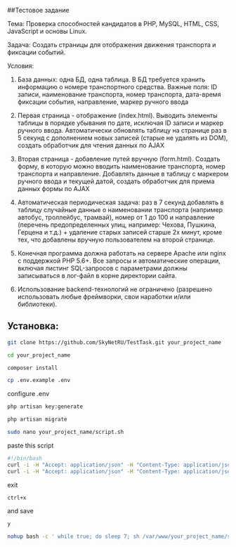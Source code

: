 ##Тестовое задание

Тема: Проверка способностей кандидатов в PHP, MySQL, HTML, CSS, JavaScript и основы Linux.

Задача: Создать страницы для отображения движения транспорта и фиксации событий.

Условия:
1. База данных: одна БД, одна таблица. В БД требуется хранить информацию о номере транспортного средства. Важные поля: ID записи, наименование транспорта, номер транспорта, дата-время фиксации события, направление, маркер ручного ввода

2. Первая страница - отображение (index.html). Выводить элементы таблицы в порядке убывания по дате, исключая ID записи и маркер ручного ввода. Автоматически обновлять таблицу на странице раз в 5 секунд с дополнением новых записей (старые не удалять из DOM), создать обработчик для чтения данных по AJAX

3. Вторая страница - добавление путей вручную (form.html). Создать форму, в которую можно вводить наименование транспорта, номер транспорта и направление. Добавлять данные в таблицу с маркером ручного ввода и текущей датой, создать обработчик для приема данных формы по AJAX

4. Автоматическая периодическая задача: раз в 7 секунд добавлять в таблицу случайные данные о наименовании транспорта (например автобус, троллейбус, трамвай), номер от 1 до 100 и направление (перечень предопределенных улиц, например: Чехова, Пушкина, Герцена и т.д.) + удаление старых записей старше 2х минут, кроме тех, что добавлены вручную пользователем на второй странице.

5. Конечная программа должна работать на сервере Apache или nginx с поддержкой PHP 5.6+. Все запросы и автоматические операции, включая листинг SQL-запросов с параметрами должны записываться в лог-файл в корне директории сайта.

6. Использование backend-технологий не ограничено (разрешено использовать любые фреймворки, свои наработки и/или библиотеки).

## Установка:

```bash
git clone https://github.com/SkyNetRU/TestTask.git your_project_name
```
```bash
cd your_project_name
```
```bash
composer install
```

```bash
cp .env.example .env
```

configure .env

```bash
php artisan key:generate
```
```bash
php artisan migrate
```


```bash
sudo nano your_project_name/script.sh
```

paste this script
```bash
#!/bin/bash
curl -i -H "Accept: application/json" -H "Content-Type: application/json" http://your_domain_or_ip/generateTransport
curl -i -H "Accept: application/json" -H "Content-Type: application/json" http://your_domain_or_ip/deleteOldTransports
```

exit
```bash
ctrl+x 
```

and save
```bash
y
```

```bash
nohup bash -c ' while true; do sleep 7; sh /var/www/your_project_name/script.sh ; done & '
```




